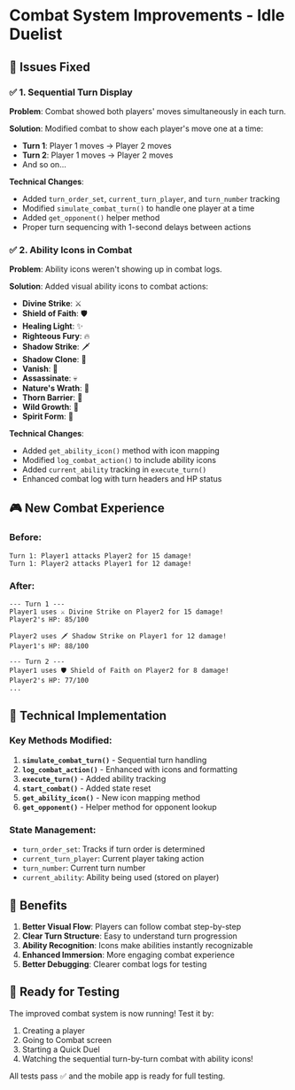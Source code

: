 # Combat System Improvements - Idle Duelist

## 🎯 **Issues Fixed**

### ✅ **1. Sequential Turn Display**
**Problem**: Combat showed both players' moves simultaneously in each turn.

**Solution**: Modified combat to show each player's move one at a time:
- **Turn 1**: Player 1 moves → Player 2 moves
- **Turn 2**: Player 1 moves → Player 2 moves
- And so on...

**Technical Changes**:
- Added `turn_order_set`, `current_turn_player`, and `turn_number` tracking
- Modified `simulate_combat_turn()` to handle one player at a time
- Added `get_opponent()` helper method
- Proper turn sequencing with 1-second delays between actions

### ✅ **2. Ability Icons in Combat**
**Problem**: Ability icons weren't showing up in combat logs.

**Solution**: Added visual ability icons to combat actions:
- **Divine Strike**: ⚔️
- **Shield of Faith**: 🛡️
- **Healing Light**: ✨
- **Righteous Fury**: 🔥
- **Shadow Strike**: 🗡️
- **Shadow Clone**: 👥
- **Vanish**: 👻
- **Assassinate**: 💀
- **Nature's Wrath**: 🌿
- **Thorn Barrier**: 🌵
- **Wild Growth**: 🌱
- **Spirit Form**: 👻

**Technical Changes**:
- Added `get_ability_icon()` method with icon mapping
- Modified `log_combat_action()` to include ability icons
- Added `current_ability` tracking in `execute_turn()`
- Enhanced combat log with turn headers and HP status

## 🎮 **New Combat Experience**

### **Before**:
```
Turn 1: Player1 attacks Player2 for 15 damage!
Turn 1: Player2 attacks Player1 for 12 damage!
```

### **After**:
```
--- Turn 1 ---
Player1 uses ⚔️ Divine Strike on Player2 for 15 damage!
Player2's HP: 85/100

Player2 uses 🗡️ Shadow Strike on Player1 for 12 damage!
Player1's HP: 88/100

--- Turn 2 ---
Player1 uses 🛡️ Shield of Faith on Player2 for 8 damage!
Player2's HP: 77/100
...
```

## 🔧 **Technical Implementation**

### **Key Methods Modified**:
1. **`simulate_combat_turn()`** - Sequential turn handling
2. **`log_combat_action()`** - Enhanced with icons and formatting
3. **`execute_turn()`** - Added ability tracking
4. **`start_combat()`** - Added state reset
5. **`get_ability_icon()`** - New icon mapping method
6. **`get_opponent()`** - Helper method for opponent lookup

### **State Management**:
- `turn_order_set`: Tracks if turn order is determined
- `current_turn_player`: Current player taking action
- `turn_number`: Current turn number
- `current_ability`: Ability being used (stored on player)

## 🎯 **Benefits**

1. **Better Visual Flow**: Players can follow combat step-by-step
2. **Clear Turn Structure**: Easy to understand turn progression
3. **Ability Recognition**: Icons make abilities instantly recognizable
4. **Enhanced Immersion**: More engaging combat experience
5. **Better Debugging**: Clearer combat logs for testing

## 🚀 **Ready for Testing**

The improved combat system is now running! Test it by:
1. Creating a player
2. Going to Combat screen
3. Starting a Quick Duel
4. Watching the sequential turn-by-turn combat with ability icons!

All tests pass ✅ and the mobile app is ready for full testing.






